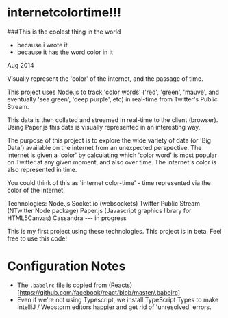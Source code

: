 internetcolortime!!!
=================

###This is the coolest thing in the world
 * because i wrote it
 * because it has the word color in it 

Aug 2014

Visually represent the 'color' of the internet, and the passage of time.

This project uses Node.js to track 'color words' ('red', 'green', 'mauve', and eventually 'sea green',
'deep purple', etc) in real-time from Twitter's Public Stream.

This data is then collated and streamed in real-time to the client (browser). Using Paper.js this data is
visually represented in an interesting way.

The purpose of this project is to explore the wide variety of data (or 'Big Data') available on the internet
from an unexpected perspective. The internet is given a 'color' by calculating which 'color word' is most popular
on Twitter at any given moment, and also over time. The internet's color is also represented in time.

You could think of this as 'internet color-time' - time represented via the color of the internet.

Technologies:
Node.js
Socket.io (websockets)
Twitter Public Stream (NTwitter Node package)
Paper.js (Javascript graphics library for HTML5Canvas)
Cassandra --- in progress

This is my first project using these technologies.
This project is in beta.
Feel free to use this code!

# Configuration Notes
- The `.babelrc` file is copied from (Reacts)[https://github.com/facebook/react/blob/master/.babelrc]
- Even if we're not using Typescript, we install TypeScript Types to make IntelliJ / Webstorm editors happier and get rid of 'unresolved' errors.



